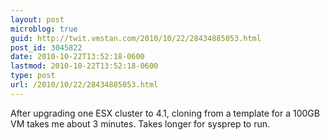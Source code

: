 ```yaml
---
layout: post
microblog: true
guid: http://twit.vmstan.com/2010/10/22/28434885053.html
post_id: 3045822
date: 2010-10-22T13:52:18-0600
lastmod: 2010-10-22T13:52:18-0600
type: post
url: /2010/10/22/28434885053.html
---
```

After upgrading one ESX cluster to 4.1, cloning from a template for a 100GB VM takes me about 3 minutes. Takes longer for sysprep to run.
